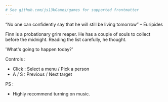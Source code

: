```yaml
---
# See github.com/js13kGames/games for supported frontmatter
---
```

“No one can confidently say that he will still be living tomorrow” – Euripides

Finn is a probationary grim reaper. He has a couple of souls to collect before the midnight. Reading the list carefully, he thought.

'What's going to happen today?'

Controls :
- Click : Select a menu / Pick a person
- A / S : Previous / Next target

PS :
- Highly recommend turning on music.
